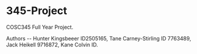 # 345-Project
COSC345 Full Year Project. 

Authors --
Hunter Kingsbeeer ID2505165, Tane Carney-Stirling ID 7763489, Jack Heikell 9716872, Kane Colvin ID.
